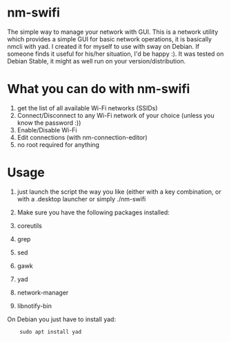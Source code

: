 # nm-swifi
The simple way to manage your network with GUI.
This is a network utility which provides a simple GUI for basic network operations, it is basically nmcli with yad.
I created it for myself to use with sway on Debian. If someone finds it useful for his/her situation, I'd be happy :).
It was tested on Debian Stable, it might as well run on your version/distribution.



# What you can do with nm-swifi
   1. get the list of all available Wi-Fi networks (SSIDs)
   2. Connect/Disconnect to any Wi-Fi network of your choice (unless you know the password :))
   3. Enable/Disable Wi-Fi
   4. Edit connections (with nm-connection-editor)
   5. no root required for anything



# Usage
   1. just launch the script the way you like (either with a key combination, or with a .desktop launcher or simply ./nm-swifi

   3. Make sure you have the following packages installed:
   1. coreutils
   2. grep
   3. sed
   4. gawk
   5. yad
   6. network-manager
   7. libnotify-bin

   On Debian you just have to install yad:    

        sudo apt install yad
